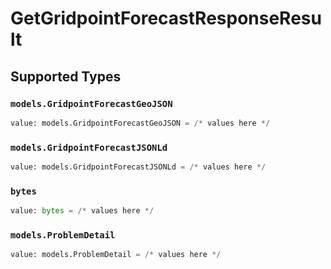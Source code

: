 # GetGridpointForecastResponseResult


## Supported Types

### `models.GridpointForecastGeoJSON`

```python
value: models.GridpointForecastGeoJSON = /* values here */
```

### `models.GridpointForecastJSONLd`

```python
value: models.GridpointForecastJSONLd = /* values here */
```

### `bytes`

```python
value: bytes = /* values here */
```

### `models.ProblemDetail`

```python
value: models.ProblemDetail = /* values here */
```

